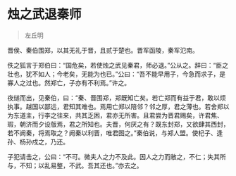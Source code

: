 # 烛之武退秦师

> 左丘明

晋侯、秦伯围郑，以其无礼于晋，且贰于楚也。晋军函陵，秦军氾南。

佚之狐言于郑伯曰：“国危矣，若使烛之武见秦君，师必退。”公从之。辞曰：“臣之壮也，犹不如人；今老矣，无能为也已。”公曰：“吾不能早用子，今急而求子，是寡人之过也。然郑亡，子亦有不利焉。”许之。

夜缒而出，见秦伯，曰：“秦、晋围郑，郑既知亡矣。若亡郑而有益于君，敢以烦执事。越国以鄙远，君知其难也。焉用亡郑以陪邻？邻之厚，君之薄也。若舍郑以为东道主，行李之往来，共其乏困，君亦无所害。且君尝为晋君赐矣，许君焦、瑕，朝济而夕设版焉，君之所知也。夫晋，何厌之有？既东封郑，又欲肆其西封，若不阙秦，将焉取之？阙秦以利晋，唯君图之。”秦伯说，与郑人盟。使杞子、逢孙、杨孙戍之，乃还。

子犯请击之，公曰：“不可。微夫人之力不及此。因人之力而敝之，不仁；失其所与，不知；以乱易整，不武。吾其还也。”亦去之。